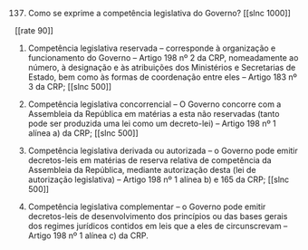 137. Como se exprime a competência legislativa do Governo?
[[slnc 1000]]

[[rate 90]]

1) Competência legislativa reservada – corresponde à organização e funcionamento do Governo – Artigo 198 nº 2 da CRP, nomeadamente ao número, à designação e às atribuições dos Ministérios e Secretarias de Estado, bem como às formas de coordenação entre eles – Artigo 183 nº 3 da CRP;
[[slnc 500]]

2) Competência legislativa concorrencial – O Governo concorre com a Assembleia da República em matérias a esta não reservadas (tanto pode ser produzida uma lei como um decreto-lei) – Artigo 198 nº 1 alínea a) da CRP;
[[slnc 500]]

3) Competência legislativa derivada ou autorizada – o Governo pode emitir decretos-leis em matérias de reserva relativa de competência da Assembleia da República, mediante autorização desta (lei de autorização legislativa) – Artigo 198 nº 1 alínea b) e 165 da CRP;
[[slnc 500]]

4) Competência legislativa complementar – o Governo pode emitir decretos-leis de desenvolvimento dos princípios ou das bases gerais dos regimes jurídicos contidos em leis que a eles de circunscrevam – Artigo 198 nº 1 alínea c) da CRP.
